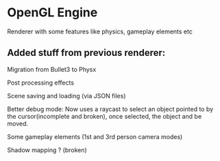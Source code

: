 # OpenGL Engine
Renderer with some features like physics, gameplay elements etc

## Added stuff from previous renderer:
Migration from Bullet3 to Physx

Post processing effects

Scene saving and loading (via JSON files)

Better debug mode:
  Now uses a raycast to select an object pointed to by the cursor(incomplete and broken), once selected, the object and be moved.

Some gameplay elements (1st and 3rd person camera modes)

Shadow mapping ? (broken)
